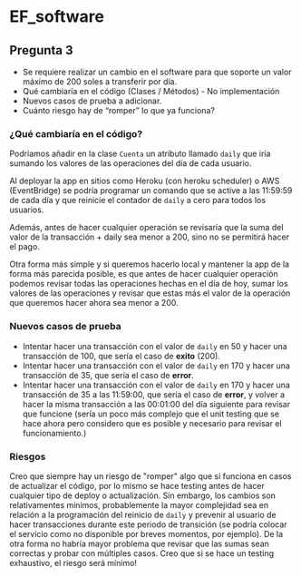 # EF_software

## Pregunta 3

- Se requiere realizar un cambio en el software para que soporte un valor máximo de 200 soles a transferir por día.
- Qué cambiaría en el código (Clases / Métodos) - No implementación
- Nuevos casos de prueba a adicionar.
- Cuánto riesgo hay de “romper” lo que ya funciona?


### ¿Qué cambiaría en el código?

Podríamos añadir en la clase `Cuenta` un atributo llamado `daily` que iría sumando los valores de las operaciones del día de cada usuario.

Al deployar la app en sitios como Heroku (con heroku scheduler) o AWS (EventBridge) se podría programar un comando que se active a las 11:59:59 de cada día y que reinicie el contador de `daily` a cero para todos los usuarios.

Además, antes de hacer cualquier operación se revisaría que la suma del valor de la transacción + daily sea menor a 200, sino no se permitirá hacer el pago.

Otra forma más simple y si queremos hacerlo local y mantener la app de la forma más parecida posible, es que antes de hacer cualquier operación podemos revisar todas las operaciones hechas en el día de hoy, sumar los valores de las operaciones y revisar que estas más el valor de la operación que queremos hacer ahora sea menor a 200.

### Nuevos casos de prueba

- Intentar hacer una transacción con el valor de `daily` en 50 y hacer una transacción de 100, que sería el caso de **exito** (200).
- Intentar hacer una transacción con el valor de `daily` en 170 y hacer una transacción de 35, que sería el caso de **error**.
- Intentar hacer una transacción con el valor de `daily` en 170 y hacer una transacción de 35 a las 11:59:00, que sería el caso de **error**, y volver a hacer la misma transacción a las 00:01:00 del día siguiente para revisar que funcione (sería un poco más complejo que el unit testing que se hace ahora pero considero que es posible y necesario para revisar el funcionamiento.)

### Riesgos

Creo que siempre hay un riesgo de "romper" algo que si funciona en casos de actualizar el código, por lo mismo se hace testing antes de hacer cualquier tipo de deploy o actualización. Sin embargo, los cambios son relativamentes mínimos, probablemente la mayor complejidad sea en relación a la programación del reinicio de `daily` y prevenir al usuario de hacer transacciones durante este periodo de transición (se podría colocar el servicio como no disponible por breves momentos, por ejemplo). De la otra forma no habría mayor problema que revisar que las sumas sean correctas y probar con múltiples casos. Creo que si se hace un testing exhaustivo, el riesgo será mínimo!
